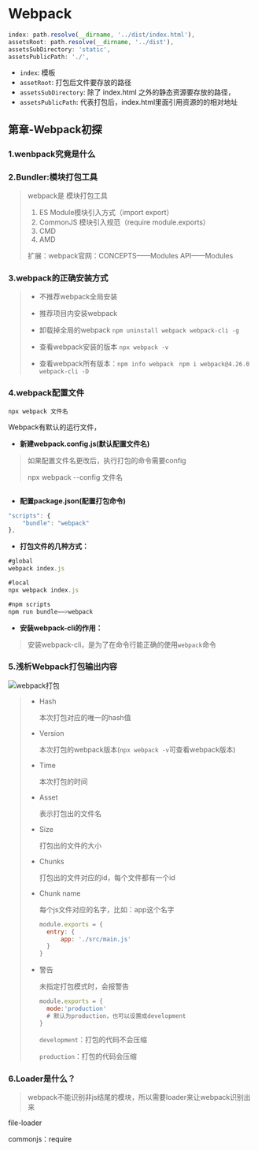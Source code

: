 # Webpack

```js
index: path.resolve(__dirname, '../dist/index.html'),
assetsRoot: path.resolve(__dirname, '../dist'),
assetsSubDirectory: 'static',
assetsPublicPath: './',

```

- `index`: 模板
- `assetRoot`: 打包后文件要存放的路径
- `assetsSubDirectory`: 除了 index.html 之外的静态资源要存放的路径，
- `assetsPublicPath`: 代表打包后，index.html里面引用资源的的相对地址

## 第章-Webpack初探

### 1.wenbpack究竟是什么

### 2.Bundler:模块打包工具

> webpack是 模块打包工具
>
> 1. ES Module模块引入方式（import    export）
> 2. CommonJS 模块引入规范（require  module.exports）
> 3. CMD
> 4. AMD
>
> 扩展：webpack官网：CONCEPTS——Modules    API——Modules

### 3.webpack的正确安装方式

> - 不推荐webpack全局安装
>
> - 推荐项目内安装webpack
> - 卸载掉全局的webpack  `npm uninstall webpack webpack-cli -g`
> - 查看webpack安装的版本 `npx webpack -v`
> - 查看webpack所有版本：`npm info webpack `       `npm i webpack@4.26.0 webpack-cli -D`

### 4.webpack配置文件

`npx webpack 文件名`

Webpack有默认的运行文件，

- **新建webpack.config.js(默认配置文件名)**

> 如果配置文件名更改后，执行打包的命令需要config
>
> npx webpack --config 文件名

```js

```



- **配置package.json(配置打包命令)**

```js
"scripts": {
    "bundle": "webpack"
},
```



- **打包文件的几种方式：**

```js
#global
webpack index.js

#local
npx webpack index.js

#npm scripts
npm run bundle——>webpack

```

- **安装webpack-cli的作用：**

> 安装webpack-cli，是为了在命令行能正确的使用`webpack`命令

### 5.浅析Webpack打包输出内容

![webpack打包](https://i.loli.net/2020/01/04/ae7pCGIzch2A8xn.png)

> - Hash
>
>   本次打包对应的唯一的hash值
>
> - Version
>
>   本次打包的webpack版本(`npx webpack -v`可查看webpack版本)
>
> - Time
>
>   本次打包的时间
>
> - Asset
>
>   表示打包出的文件名
>
> - Size
>
>   打包出的文件的大小
>
> - Chunks
>
>   打包出的文件对应的id，每个文件都有一个id
>
> - Chunk name
>
>   每个js文件对应的名字，比如：app这个名字
>
>   ```js
>   module.exports = {
>     entry: {
>         app: './src/main.js'
>     }
>   } 
>   ```
>
> - 警告
>
>   未指定打包模式时，会报警告
>
>   ```js
>   module.exports = {
>     mode:'production'
>     # 默认为production，也可以设置成development
>   } 
>   ```
>
>   `development`：打包的代码不会压缩
>
>   `production`：打包的代码会压缩

### 6.Loader是什么？

> webpack不能识别非js结尾的模块，所以需要loader来让webpack识别出来

file-loader

commonjs：require













